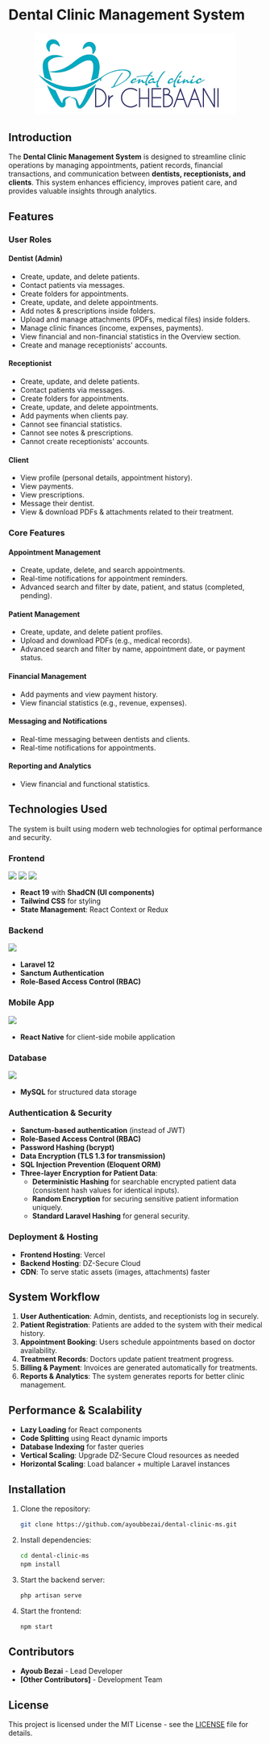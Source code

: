 # Dental Clinic Management System

<p align="center">
  <img src="https://github.com/ayoubbezai/dential-clinc-ms/blob/main/frontend/src/assets/logos/logo_2-removebg-preview.png?raw=true" width="400">
</p>

## Introduction

The **Dental Clinic Management System** is designed to streamline clinic operations by managing appointments, patient records, financial transactions, and communication between **dentists, receptionists, and clients**. This system enhances efficiency, improves patient care, and provides valuable insights through analytics.

## Features

### User Roles

#### Dentist (Admin)

- Create, update, and delete patients.
- Contact patients via messages.
- Create folders for appointments.
- Create, update, and delete appointments.
- Add notes & prescriptions inside folders.
- Upload and manage attachments (PDFs, medical files) inside folders.
- Manage clinic finances (income, expenses, payments).
- View financial and non-financial statistics in the Overview section.
- Create and manage receptionists' accounts.

#### Receptionist

- Create, update, and delete patients.
- Contact patients via messages.
- Create folders for appointments.
- Create, update, and delete appointments.
- Add payments when clients pay.
- Cannot see financial statistics.
- Cannot see notes & prescriptions.
- Cannot create receptionists' accounts.

#### Client

- View profile (personal details, appointment history).
- View payments.
- View prescriptions.
- Message their dentist.
- View & download PDFs & attachments related to their treatment.

### Core Features

#### Appointment Management

- Create, update, delete, and search appointments.
- Real-time notifications for appointment reminders.
- Advanced search and filter by date, patient, and status (completed, pending).

#### Patient Management

- Create, update, and delete patient profiles.
- Upload and download PDFs (e.g., medical records).
- Advanced search and filter by name, appointment date, or payment status.

#### Financial Management

- Add payments and view payment history.
- View financial statistics (e.g., revenue, expenses).

#### Messaging and Notifications

- Real-time messaging between dentists and clients.
- Real-time notifications for appointments.

#### Reporting and Analytics

- View financial and functional statistics.

## Technologies Used

The system is built using modern web technologies for optimal performance and security.

### Frontend

<img src="https://upload.wikimedia.org/wikipedia/commons/a/a7/React-icon.svg" width="50"> <img src="https://upload.wikimedia.org/wikipedia/commons/d/d5/Tailwind_CSS_Logo.svg" width="50"> <img src="https://raw.githubusercontent.com/shadcn/ui/main/apps/www/public/favicon.ico" width="50">

- **React 19** with **ShadCN (UI components)**
- **Tailwind CSS** for styling
- **State Management**: React Context or Redux

### Backend

<img src="https://upload.wikimedia.org/wikipedia/commons/9/9a/Laravel.svg" width="50">

- **Laravel 12**
- **Sanctum Authentication** 
- **Role-Based Access Control (RBAC)**

### Mobile App

<img src="https://upload.wikimedia.org/wikipedia/commons/a/a7/React-icon.svg" width="50">

- **React Native** for client-side mobile application

### Database

<img src="https://upload.wikimedia.org/wikipedia/en/d/dd/MySQL_logo.svg" width="50">

- **MySQL** for structured data storage

### Authentication & Security

- **Sanctum-based authentication** (instead of JWT)
- **Role-Based Access Control (RBAC)**
- **Password Hashing (bcrypt)**
- **Data Encryption (TLS 1.3 for transmission)**
- **SQL Injection Prevention (Eloquent ORM)**
- **Three-layer Encryption for Patient Data**:
  - **Deterministic Hashing** for searchable encrypted patient data (consistent hash values for identical inputs).
  - **Random Encryption** for securing sensitive patient information uniquely.
  - **Standard Laravel Hashing** for general security.

### Deployment & Hosting

- **Frontend Hosting**: Vercel
- **Backend Hosting**: DZ-Secure Cloud
- **CDN**: To serve static assets (images, attachments) faster

## System Workflow

1. **User Authentication**: Admin, dentists, and receptionists log in securely.
2. **Patient Registration**: Patients are added to the system with their medical history.
3. **Appointment Booking**: Users schedule appointments based on doctor availability.
4. **Treatment Records**: Doctors update patient treatment progress.
5. **Billing & Payment**: Invoices are generated automatically for treatments.
6. **Reports & Analytics**: The system generates reports for better clinic management.

## Performance & Scalability

- **Lazy Loading** for React components
- **Code Splitting** using React dynamic imports
- **Database Indexing** for faster queries
- **Vertical Scaling**: Upgrade DZ-Secure Cloud resources as needed
- **Horizontal Scaling**: Load balancer + multiple Laravel instances

## Installation

1. Clone the repository:
   ```sh
   git clone https://github.com/ayoubbezai/dental-clinic-ms.git
   ```
2. Install dependencies:
   ```sh
   cd dental-clinic-ms
   npm install
   ```
3. Start the backend server:
   ```sh
   php artisan serve
   ```
4. Start the frontend:
   ```sh
   npm start
   ```

## Contributors

- **Ayoub Bezai** - Lead Developer
- **[Other Contributors]** - Development Team

## License

This project is licensed under the MIT License - see the [LICENSE](LICENSE) file for details.

